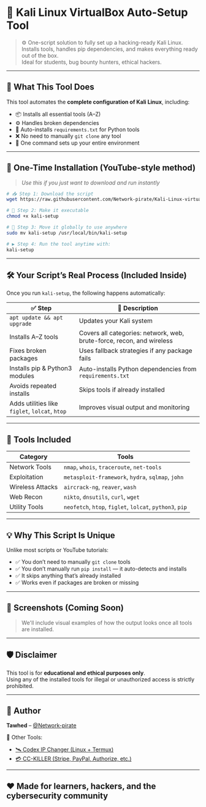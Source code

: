 # 🐉 Kali Linux VirtualBox Auto-Setup Tool

> ⚙️ One-script solution to fully set up a hacking-ready Kali Linux.  
> Installs tools, handles pip dependencies, and makes everything ready out of the box.  
> Ideal for students, bug bounty hunters, ethical hackers.

---

## 🎯 What This Tool Does

This tool automates the **complete configuration of Kali Linux**, including:

- 📦 Installs all essential tools (A–Z)
- ⚙️ Handles broken dependencies
- 🧠 Auto-installs `requirements.txt` for Python tools
- ❌ No need to manually `git clone` any tool
- 🚀 One command sets up your entire environment

---

## 🚀 One-Time Installation (YouTube-style method)

> *Use this if you just want to download and run instantly*

```bash
# 📥 Step 1: Download the script
wget https://raw.githubusercontent.com/Network-pirate/Kali-Linux-virtual-box-/main/Kali-Linux.sh -O kali-setup

# 🔐 Step 2: Make it executable
chmod +x kali-setup

# 📁 Step 3: Move it globally to use anywhere
sudo mv kali-setup /usr/local/bin/kali-setup

# ▶️ Step 4: Run the tool anytime with:
kali-setup
```

---

## 🛠️ Your Script’s Real Process (Included Inside)

Once you run `kali-setup`, the following happens automatically:

| ✅ Step                           | 📝 Description |
|----------------------------------|----------------|
| `apt update && apt upgrade`     | Updates your Kali system |
| Installs A–Z tools              | Covers all categories: network, web, brute-force, recon, and wireless |
| Fixes broken packages           | Uses fallback strategies if any package fails |
| Installs pip & Python3 modules  | Auto-installs Python dependencies from `requirements.txt` |
| Avoids repeated installs        | Skips tools if already installed |
| Adds utilities like `figlet`, `lolcat`, `htop` | Improves visual output and monitoring |

---

## 🔧 Tools Included

| Category         | Tools |
|------------------|-----------------------------|
| Network Tools    | `nmap`, `whois`, `traceroute`, `net-tools` |
| Exploitation     | `metasploit-framework`, `hydra`, `sqlmap`, `john` |
| Wireless Attacks | `aircrack-ng`, `reaver`, `wash` |
| Web Recon        | `nikto`, `dnsutils`, `curl`, `wget` |
| Utility Tools    | `neofetch`, `htop`, `figlet`, `lolcat`, `python3`, `pip` |

---

## 💡 Why This Script Is Unique

Unlike most scripts or YouTube tutorials:

- ✅ You don’t need to manually `git clone` tools
- ✅ You don’t manually run `pip install` — it auto-detects and installs
- ✅ It skips anything that’s already installed
- ✅ Works even if packages are broken or missing

---

## 📸 Screenshots (Coming Soon)

> We'll include visual examples of how the output looks once all tools are installed.

---

## 🛡️ Disclaimer

This tool is for **educational and ethical purposes only**.  
Using any of the installed tools for illegal or unauthorized access is strictly prohibited.

---

## 👤 Author

**Tawhed** – [@Network-pirate](https://github.com/Network-pirate)

🔗 Other Tools:
- [🛰️ Codex IP Changer (Linux + Termux)](https://github.com/Network-pirate/codex-ip-changer)
- [💳 CC-KILLER (Stripe, PayPal, Authorize, etc.)](https://github.com/Network-pirate/CC-KILLER)

---

## ❤️ Made for learners, hackers, and the cybersecurity community
